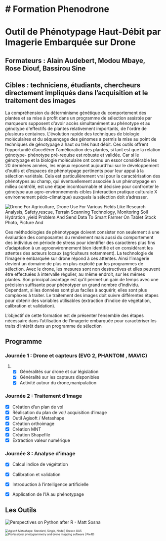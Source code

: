 

# # Formation Phenodrone 

# Outil de Phénotypage Haut-Débit par Imagerie Embarquée sur Drone



## Formateurs : Alain Audebert, Modou Mbaye, Rose Diouf, Bassirou Sine

## Cibles  : techniciens, étudiants, chercheurs directement impliqués dans l’acquisition et le traitement des images 

La compréhension du déterminisme génétique du comportement des plantes et sa mise à profit dans un programme de sélection assistée par marqueurs supposent d'avoir accès simultanément au phénotype et au génotype d'effectifs de plantes relativement importants, de l'ordre de plusieurs centaines. L'évolution rapide des techniques de biologie moléculaires et du séquençage des génomes a permis la mise au point de techniques de génotypage à haut ou très haut débit. Ces outils offrent l’opportunité d’accélérer l'amélioration des plantes, si tant est que la relation génotype- phénotype pré-requise est robuste et validée. Car si le génotypage et la biologie moléculaire ont connu un essor considérable les 20 dernières années, les enjeux reposent aujourd’hui sur le développement d’outils et d’espaces de phénotypage pertinents pour leur appui à la sélection variétale. Cela est particulièrement vrai pour la caractérisation des phénotypes au champ, qui éventuellement associée à un phénotypage en milieu contrôlé, est une étape incontournable et décisive pour confronter le génotype aux agro-environnements cibles (interaction pratique culturale X environnement pédo-climatique) auxquels la sélection doit s’adresser.

![Drone For Agriculture, Drone Use For Various Fields Like Research Analysis,  Safety,rescue, Terrain Scanning Technology, Monitoring Soil Hydration  ,yield Problem And Send Data To Smart Farmer On Tablet Stock Photo, Picture  And](https://previews.123rf.com/images/ekkasit919/ekkasit9191711/ekkasit919171100018/89585343-drone-for-agriculture-drone-use-for-various-fields-like-research-analysis-safety-rescue-terrain-scan.jpg) 



Ces méthodologies de phénotypage doivent consister non seulement à une évaluation des composantes du rendement mais aussi du comportement des individus en période de stress pour identifier des caractères plus fins d’adaptation à un agroenvironnement bien identifié et en considérant les attentes des acteurs locaux (agriculteurs notamment). La technologie de l’imagerie embarquée sur drone répond à ces attentes. Ainsi l’imagerie devient un domaine de plus en plus exploité par les programmes de sélection. Avec le drone, les mesures sont non destructives et elles peuvent être effectuées à intervalle régulier, au même endroit, sur les mêmes plantes. Son principal avantage est qu’il permet un gain de temps avec une précision suffisante pour phénotyper un grand nombre d’individu. Cependant, si les données sont plus faciles à acquérir, elles sont plus complexes à traiter. Le traitement des images doit suivre différentes étapes pour obtenir des variables utilisables (extraction d’indice de végétation, calibration et validation). 

L’objectif de cette formation est de présenter l’ensemble des étapes nécessaire dans l’utilisation de l’imagerie embarquée pour caractériser les traits d’intérêt dans un programme de sélection



## Programme

### Journée 1 : Drone  et capteurs (EVO 2, PHANTOM , MAVIC)

1. - [x] Généralités sur drone et sur législation
   - [x] Généralité sur les capteurs disponibles
   - [x] Activité autour du drone,manipulation

###  Journée 2 : Traitement     d’image 

- [x] Création d’un plan de vol   
- [x] Réalisation du plan de vol/ acquisition d’image  
- [x] Outil Agisoft / Metashape     
- [x] Création orthoimage
- [x] Création MNT   
- [x] Création Shapefile
- [x]    Extraction valeur numérique   

### Journée 3 : Analyse d’image 

- [x] Calcul indice de végétation
- [x]   Calibration et validation
- [x]   Introduction à l’intelligence artificielle
- [x]    Application de l’IA au phénotypage  



## Les Outils 



![Perspectives on Python after R - Matt Sosna](https://mattsosna.com/images/r-python.png)

<img src="https://k8sb443persist.blob.core.windows.net/userfiles/Products/Images/FASTSPRING/MSS000SAL01%20Fastspring.jpg" alt="Agisoft Metashape: Standard, Single, Node | Gresco UAS" style="zoom:63%;" />

<img src="https://images.ctfassets.net/go54bjdzbrgi/1ingG3f6HsI6i2qIuYe2cc/f0b4a12cb3a7ba6df067577009d32c3f/Pix4D_LOGO_MAIN_1024.png" alt="Professional photogrammetry and drone mapping software | Pix4D" style="zoom:63%;" />



